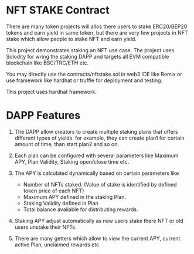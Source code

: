 # NFT STAKE Contract

There are many token projects will allos there users to stake ERC20/BEP20 tokens and earn yield in same token, but there are very few projects in NFT stake which allow people to stake NFT and earn yield.

This project demonstrates staking an NFT use case. 
The project uses Solodity for wring the staking DAPP and targets all EVM compatible blockchain like BSC/TRC/ETH etc.

You may directly use the contracts/nftstake.sol in web3 IDE like Remix or use framework like hardhat or truffle for deployment and testing.

This project uses hardhat framework.

# DAPP Features

1. The DAPP allow creators to create multiple staking plans that offers different types of yields. for example, they can create plan1 for certain amount of time, than start plan2 and so on.

2. Each plan can be configured with several parameters like Maximum APY, Plan Validity, Staking open/close time etc.

3. The APY is calculated dynamically based on certain parameters like 
    - Number of NFTs staked. (Value of stake is identified by defined token price of each NFT)
    - Maximum APY defined in the staking Plan.
    - Staking Validity defined in Plan
    - Total balance available for distributing rewards.

4. Staking APY adjust automatically as new users stake there NFT or old users unstake their NFTs.

5. There are many getters which allow to view the current APY, current active Plan, unclaimed rewards etc.